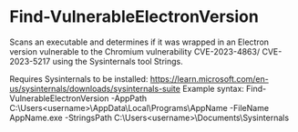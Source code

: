 # Find-VulnerableElectronVersion
Scans an executable and determines if it was wrapped in an Electron version vulnerable to the Chromium vulnerability CVE-2023-4863/ CVE-2023-5217 using the Sysinternals tool Strings.

Requires Sysinternals to be installed: https://learn.microsoft.com/en-us/sysinternals/downloads/sysinternals-suite
Example syntax: Find-VulnerableElectronVersion -AppPath C:\Users\<username>\AppData\Local\Programs\AppName -FileName AppName.exe -StringsPath C:\Users\<username>\Documents\Sysinternals
